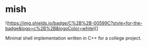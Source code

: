 # mish

!(https://img.shields.io/badge/C%2B%2B-00599C?style=for-the-badge&logo=c%2B%2B&logoColor=white)[]

Minimal shell implementation written in C++ for a college project.